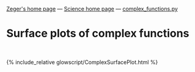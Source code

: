 [Zeger's home page](https://www.hendrikse.name/) &mdash; [Science home page](https://www.hendrikse.name/science/) &mdash; [complex_functions.py](glowscript/complex_functions.html)  

# Surface plots of complex functions
<div class="header_line"><br/></div>

{% include_relative glowscript/ComplexSurfacePlot.html %}
